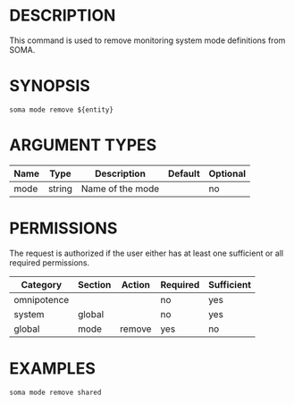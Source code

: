 # DESCRIPTION

This command is used to remove monitoring system mode definitions from SOMA.

# SYNOPSIS

```
soma mode remove ${entity}
```

# ARGUMENT TYPES

Name | Type |     Description   | Default | Optional
 --- |  --- | ----------------- | ------- | --------
mode | string | Name of the mode | | no

# PERMISSIONS

The request is authorized if the user either has at least one
sufficient or all required permissions.

Category | Section | Action | Required | Sufficient
 ------- | ------- | ------ | -------- | ----------
omnipotence | | | no | yes
system | global | | no | yes
global | mode | remove | yes | no

# EXAMPLES

```
soma mode remove shared
```
